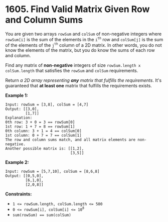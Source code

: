 # 1605. Find Valid Matrix Given Row and Column Sums

You are given two arrays `rowSum` and `colSum` of non-negative integers
where `rowSum[i]` is the sum of the elements in the `i`<sup>`th`</sup>
row and `colSum[j]` is the sum of the elements of the `j`<sup>`th`</sup>
column of a 2D matrix. In other words, you do not know the elements of
the matrix, but you do know the sums of each row and column.

Find any matrix of **non-negative** integers of size
`rowSum.length x colSum.length` that satisfies the `rowSum` and `colSum`
requirements.

Return *a 2D array representing **any** matrix that fulfills the
requirements*. It's guaranteed that **at least one** matrix that
fulfills the requirements exists.

**Example 1:**

    Input: rowSum = [3,8], colSum = [4,7]
    Output: [[3,0],
             [1,7]]
    Explanation: 
    0th row: 3 + 0 = 3 == rowSum[0]
    1st row: 1 + 7 = 8 == rowSum[1]
    0th column: 3 + 1 = 4 == colSum[0]
    1st column: 0 + 7 = 7 == colSum[1]
    The row and column sums match, and all matrix elements are non-negative.
    Another possible matrix is: [[1,2],
                                 [3,5]]

**Example 2:**

    Input: rowSum = [5,7,10], colSum = [8,6,8]
    Output: [[0,5,0],
             [6,1,0],
             [2,0,8]]

**Constraints:**

- `1 <= rowSum.length, colSum.length <= 500`
- `0 <= rowSum[i], colSum[i] <= 10`<sup>`8`</sup>
- `sum(rowSum) == sum(colSum)`
